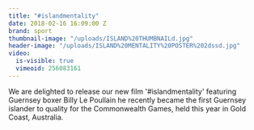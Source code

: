 ```yaml
---
title: "#islandmentality"
date: 2018-02-16 16:09:00 Z
brand: sport
thumbnail-image: "/uploads/ISLAND%20THUMBNAILd.jpg"
header-image: "/uploads/ISLAND%20MENTALITY%20POSTER%202dssd.jpg"
video:
  is-visible: true
  vimeoid: 256083161
---
```


We are delighted to release our new film '#islandmentality' featuring Guernsey boxer Billy Le Poullain he recently became the first Guernsey islander to quality for the Commonwealth Games, held this year in Gold Coast, Australia.